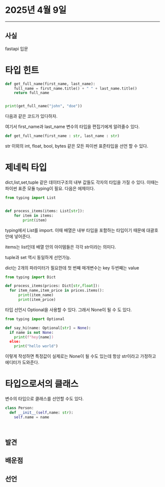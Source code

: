 # 2025년 4월 9일
---
## 사실
fastapi 입문

# 타입 힌트

```python
def get_full_name(first_name, last_name):
    full_name = first_name.title() + " " + last_name.title()
    return full_name


print(get_full_name("john", "doe"))
```
다음과 같은 코드가 있다하자.

여기서 first_name과 last_name 변수의 타입을 편집기에게 알려줄수 있다.

```python
def get_full_name(first_name : str, last_name : str)
```
str 이외의 int, float, bool, bytes 같은 모든 파이썬 표준타입을 선언 할 수 있다.

# 제네릭 타입

dict,list,set,tuple 같은 데이터구조의 내부 값들도 각자의 타입을 가질 수 있다.
이때는 파이썬 표준 모듈 typing이 필요.
다음은 에제이다.

```python
from typing import List


def process_items(items: List[str]):
    for item in items:
        print(item)
```
typing에서 List를 import.
이때 배열은 내부 타입을 포함하는 타입이기 때문에 대괄호 안에 넣어준다.

items는 list인데 배열 안의 아이템들은 각각 str이라는 의미다.

tuple과 set 역시 동일하게 선언가능.

dict는 2개의 파라미터가 필요한데 첫 번째 매개변수는 key 두번째는 value
```python
from typing import Dict

def process_items(prices: Dict[str,float]):
  for item_name,item_price in prices.items():
      print(item_name)
      print(item_price)
```

타입 선언시 Optional을 사용할 수 있다.
그래서 None이 될 수 도 있다.
```python
from typing import Optional

def say_hi(name: Optional[str] = None):
  if name is not None:
    print(f"hey{name})
  else:
    print("hello world")
```
이렇게 작성하면 특정값이 실제로는 None이 될 수도 있는데 항상 str이라고
가정하고 에디터가 도와준다.


# 타입으로서의 클래스
변수의 타입으로 클래스를 선언할 수도 있다.
```python
class Person:
  def __init__(self,name: str):
    self.name = name




```


## 발견

## 배운점

## 선언




